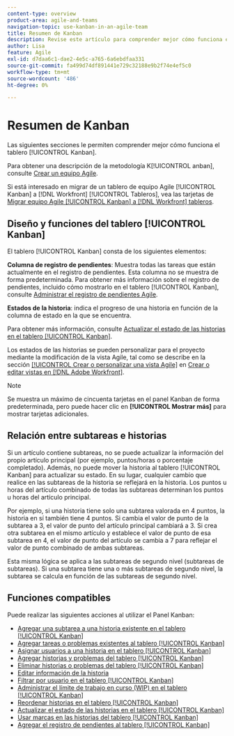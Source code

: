 ```yaml
---
content-type: overview
product-area: agile-and-teams
navigation-topic: use-kanban-in-an-agile-team
title: Resumen de Kanban
description: Revise este artículo para comprender mejor cómo funciona el Panel Kanban.
author: Lisa
feature: Agile
exl-id: d7daa6c1-dae2-4e5c-a765-6a6ebdfaa331
source-git-commit: fa499d74df891441e729c32188e9b2f74e4ef5c0
workflow-type: tm+mt
source-wordcount: '486'
ht-degree: 0%

---
```


# Resumen de Kanban

<!-- Audited: 01/2024 -->

Las siguientes secciones le permiten comprender mejor cómo funciona el tablero [!UICONTROL Kanban].

Para obtener una descripción de la metodología K[!UICONTROL anban], consulte [Crear un equipo Agile](/help/quicksilver/agile/get-started-with-agile-in-workfront/create-an-agile-team.md).

Si está interesado en migrar de un tablero de equipo Agile [!UICONTROL Kanban] a [!DNL Workfront] [!UICONTROL Tableros], vea las tarjetas de [Migrar equipo Agile [!UICONTROL Kanban] a [!DNL Workfront] tableros](/help/quicksilver/agile/use-boards-agile-planning-tools/migrate-kanban-cards-to-boards.md).

## Diseño y funciones del tablero [!UICONTROL Kanban]

El tablero [!UICONTROL Kanban] consta de los siguientes elementos:

**Columna de registro de pendientes**: Muestra todas las tareas que están actualmente en el registro de pendientes. Esta columna no se muestra de forma predeterminada. Para obtener más información sobre el registro de pendientes, incluido cómo mostrarlo en el tablero [!UICONTROL Kanban], consulte [Administrar el registro de pendientes Agile](../../agile/work-in-an-agile-environment/manage-the-agile-backlog.md).

**Estados de la historia**: indica el progreso de una historia en función de la columna de estado en la que se encuentra.

Para obtener más información, consulte [Actualizar el estado de las historias en el tablero [!UICONTROL Kanban]](../../agile/use-kanban-in-an-agile-team/update-the-status-of-stories.md).

Los estados de las historias se pueden personalizar para el proyecto mediante la modificación de la vista Agile, tal como se describe en la sección [[!UICONTROL Crear o personalizar una vista Agile]](/help/quicksilver/reports-and-dashboards/reports/reporting-elements/create-edit-views.md#create-or-customize-an-agile-view) en [Crear o editar vistas en [!DNL Adobe Workfront]](/help/quicksilver/reports-and-dashboards/reports/reporting-elements/create-edit-views.md).

>[!NOTE]
>
>Se muestra un máximo de cincuenta tarjetas en el panel Kanban de forma predeterminada, pero puede hacer clic en **[!UICONTROL Mostrar más]** para mostrar tarjetas adicionales.

## Relación entre subtareas e historias

Si un artículo contiene subtareas, no se puede actualizar la información del propio artículo principal (por ejemplo, puntos/horas o porcentaje completado). Además, no puede mover la historia al tablero [!UICONTROL Kanban] para actualizar su estado. En su lugar, cualquier cambio que realice en las subtareas de la historia se reflejará en la historia. Los puntos u horas del artículo combinado de todas las subtareas determinan los puntos u horas del artículo principal.

Por ejemplo, si una historia tiene solo una subtarea valorada en 4 puntos, la historia en sí también tiene 4 puntos. Si cambia el valor de punto de la subtarea a 3, el valor de punto del artículo principal cambiará a 3. Si crea otra subtarea en el mismo artículo y establece el valor de punto de esa subtarea en 4, el valor de punto del artículo se cambia a 7 para reflejar el valor de punto combinado de ambas subtareas.

Esta misma lógica se aplica a las subtareas de segundo nivel (subtareas de subtareas). Si una subtarea tiene una o más subtareas de segundo nivel, la subtarea se calcula en función de las subtareas de segundo nivel.

## Funciones compatibles

Puede realizar las siguientes acciones al utilizar el Panel Kanban:

* [Agregar una subtarea a una historia existente en el tablero [!UICONTROL Kanban]](../../agile/use-kanban-in-an-agile-team/add-a-subtask-to-an-existing-story.md)
* [Agregar tareas o problemas existentes al tablero [!UICONTROL Kanban]](../../agile/use-kanban-in-an-agile-team/add-existing-tasks-or-issues-to-the-kanban-board.md)
* [Asignar usuarios a una historia en el tablero [!UICONTROL Kanban]](../../agile/use-kanban-in-an-agile-team/assign-users-to-a-story.md)
* [Agregar historias y problemas del tablero [!UICONTROL Kanban]](../../agile/use-kanban-in-an-agile-team/add-story-from-kanban-board.md)
* [Eliminar historias o problemas del tablero [!UICONTROL Kanban]](../../agile/use-kanban-in-an-agile-team/delete-story-from-kanban-board.md)
* [Editar información de la historia](../../agile/use-kanban-in-an-agile-team/edit-story-information.md)
* [Filtrar por usuario en el tablero [!UICONTROL Kanban]](../../agile/use-kanban-in-an-agile-team/filter-by-user.md)
* [Administrar el límite de trabajo en curso (WIP) en el tablero [!UICONTROL Kanban]](../../agile/use-kanban-in-an-agile-team/work-in-progress-limit-on-the-kanban-board.md)
* [Reordenar historias en el tablero [!UICONTROL Kanban]](../../agile/use-kanban-in-an-agile-team/reorder-stories-on-the-kanban-board.md)
* [Actualizar el estado de las historias en el tablero [!UICONTROL Kanban]](../../agile/use-kanban-in-an-agile-team/update-the-status-of-stories.md)
* [Usar marcas en las historias del tablero [!UICONTROL Kanban]](../../agile/use-kanban-in-an-agile-team/use-flags-on-stories.md)
* [Agregar el registro de pendientes al tablero [!UICONTROL Kanban]](../../agile/use-kanban-in-an-agile-team/view-the-backlog-on-the-kanban-board.md)

